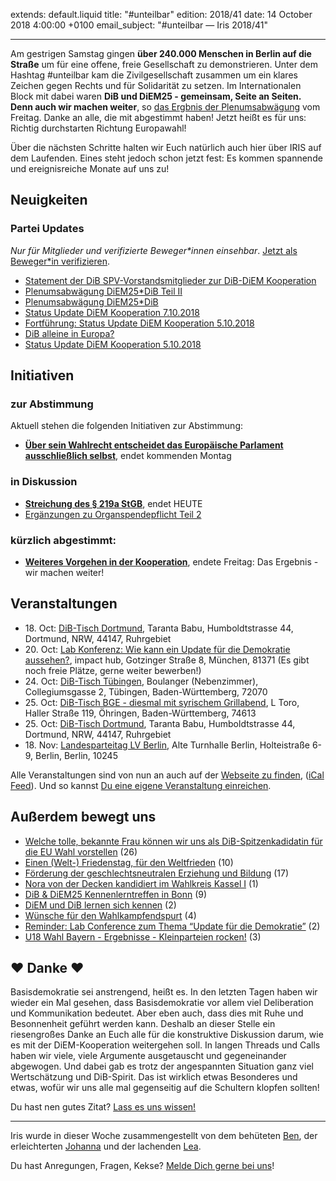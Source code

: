 extends: default.liquid
title: "#unteilbar"
edition: 2018/41
date: 14 October 2018 4:00:00 +0100
email_subject: "#unteilbar — Iris 2018/41"

---

Am gestrigen Samstag gingen **über 240.000 Menschen in Berlin auf die Straße** um für eine offene, freie Gesellschaft zu demonstrieren. Unter dem Hashtag #unteilbar kam die Zivilgesellschaft zusammen um ein klares Zeichen gegen Rechts und für Solidarität zu setzen. Im Internationalen Block mit dabei waren **DiB und DiEM25 - gemeinsam, Seite an Seiten. Denn auch wir machen weiter**, so [das Ergbnis der Plenumsabwägung](https://abstimmen.bewegung.jetzt/plenumsabwaegung/205-weiteres-vorgehen-in-der-kooperation) vom Freitag. Danke an alle, die mit abgestimmt haben! Jetzt heißt es für uns: Richtig durchstarten Richtung Europawahl!

Über die nächsten Schritte halten wir Euch natürlich auch hier über IRIS auf dem Laufenden. Eines steht jedoch schon jetzt fest: Es kommen spannende und ereignisreiche Monate auf uns zu!

## Neuigkeiten


### Partei Updates

_Nur für Mitglieder und verifizierte Beweger\*innen einsehbar_. [Jetzt als Beweger\*in verifizieren](https://bewegung.jetzt/bewegerin-werden/).

 - [Statement der DiB SPV-Vorstandsmitglieder zur DiB-DiEM Kooperation](https://marktplatz.bewegung.jetzt/t/statement-der-dib-spv-vorstandsmitglieder-zur-dib-diem-kooperation/25846)
 - [Plenumsabwägung DiEM25*DiB Teil II](https://marktplatz.bewegung.jetzt/t/plenumsabwaegung-diem25-dib-teil-ii/25780)
 - [Plenumsabwägung DiEM25*DiB](https://marktplatz.bewegung.jetzt/t/plenumsabwaegung-diem25-dib/25716)
 - [Status Update DiEM Kooperation 7.10.2018](https://marktplatz.bewegung.jetzt/t/status-update-diem-kooperation-7-10-2018/25638)
 - [Fortführung: Status Update DiEM Kooperation 5.10.2018](https://marktplatz.bewegung.jetzt/t/fortfuehrung-status-update-diem-kooperation-5-10-2018/25603)
 - [DiB alleine in Europa?](https://marktplatz.bewegung.jetzt/t/dib-alleine-in-europa/25570)
 - [Status Update DiEM Kooperation 5.10.2018](https://marktplatz.bewegung.jetzt/t/status-update-diem-kooperation-5-10-2018/25559)

## Initiativen

### zur Abstimmung
Aktuell stehen die folgenden Initiativen zur Abstimmung:

 - **[Über sein Wahlrecht entscheidet das Europäische Parlament ausschließlich selbst](https://abstimmen.bewegung.jetzt/initiative/199-uber-sein-wahlrecht-entscheidet-das-europaische-parlament-ausschlielich-selbst)**, endet kommenden Montag

### in Diskussion
 - **[Streichung des § 219a StGB](https://abstimmen.bewegung.jetzt/initiative/202-streichung-des-219a-stgb)**, endet HEUTE
 - [Ergänzungen zu Organspendepflicht Teil 2](https://abstimmen.bewegung.jetzt/initiative/200-erganzungen-zu-organspendepflicht-teil-2)


### kürzlich abgestimmt:
- **[Weiteres Vorgehen in der Kooperation](https://abstimmen.bewegung.jetzt/initiative/205-weiteres-vorgehen-in-der-kooperation)**, endete Freitag: Das Ergebnis - wir machen weiter!
 


## Veranstaltungen

 - 18.&nbsp;Oct: [DiB-Tisch Dortmund](https://bewegung.jetzt/veranstaltungen/dib-tisch-dortmund-2018-10-18/), Taranta Babu, Humboldtstrasse 44, Dortmund, NRW, 44147, Ruhrgebiet
 - 20.&nbsp;Oct: [Lab Konferenz: Wie kann ein Update für die Demokratie aussehen?](https://bewegung.jetzt/veranstaltungen/lab-konferenz-wie-kann-ein-update-fuer-die-demokratie-aussehen/), impact hub, Gotzinger Straße 8, München, 81371 (Es gibt noch freie Plätze, gerne weiter bewerben!)
 - 24.&nbsp;Oct: [DiB-Tisch Tübingen](https://bewegung.jetzt/veranstaltungen/dib-tisch-tuebingen-3/), Boulanger (Nebenzimmer), Collegiumsgasse 2, Tübingen, Baden-Württemberg, 72070
 - 25.&nbsp;Oct: [DiB-Tisch BGE - diesmal mit syrischem Grillabend](https://bewegung.jetzt/veranstaltungen/dib-tisch-bge-diesmal-mit-syrischem-grillabend/), L Toro, Haller Straße 119, Öhringen, Baden-Württemberg, 74613
 - 25.&nbsp;Oct: [DiB-Tisch Dortmund](https://bewegung.jetzt/veranstaltungen/dib-tisch-dortmund-2018-10-25/), Taranta Babu, Humboldtstrasse 44, Dortmund, NRW, 44147, Ruhrgebiet
 - 18.&nbsp;Nov: [Landesparteitag LV Berlin](https://bewegung.jetzt/veranstaltungen/landesparteitag-lv-berlin/), Alte Turnhalle Berlin, Holteistraße 6-9, Berlin, Berlin, 10245


Alle Veranstaltungen sind von nun an auch auf der [Webseite zu finden](https://bewegung.jetzt/veranstaltungen/), ([iCal Feed](https://bewegung.jetzt/?ical=1)). Und so kannst [Du eine eigene Veranstaltung einreichen](https://marktplatz.bewegung.jetzt/t/eine-veranstaltung-auf-der-webseite-einreichen/21379).


## Außerdem bewegt uns

 - [Welche tolle, bekannte Frau können wir uns als DiB-Spitzenkadidatin für die EU Wahl vorstellen](https://marktplatz.bewegung.jetzt/t/welche-tolle-bekannte-frau-koennen-wir-uns-als-dib-spitzenkadidatin-fuer-die-eu-wahl-vorstellen/25571) (26)
 - [Einen (Welt-) Friedenstag, für den Weltfrieden](https://marktplatz.bewegung.jetzt/t/einen-welt-friedenstag-fuer-den-weltfrieden/25636) (10)
 - [Förderung der geschlechtsneutralen Erziehung und Bildung](https://marktplatz.bewegung.jetzt/t/foerderung-der-geschlechtsneutralen-erziehung-und-bildung/25760) (17)
 - [Nora von der Decken kandidiert im Wahlkreis Kassel I](https://marktplatz.bewegung.jetzt/t/nora-von-der-decken-kandidiert-im-wahlkreis-kassel-i/25759) (1)
 - [DiB &amp; DiEM25 Kennenlerntreffen in Bonn](https://marktplatz.bewegung.jetzt/t/dib-diem25-kennenlerntreffen-in-bonn/25552) (9)
 - [DiEM und DiB lernen sich kennen](https://marktplatz.bewegung.jetzt/t/diem-und-dib-lernen-sich-kennen/25747) (2)
 - [Wünsche für den Wahlkampfendspurt](https://marktplatz.bewegung.jetzt/t/wuensche-fuer-den-wahlkampfendspurt/25748) (4)
 - [Reminder: Lab Conference zum Thema &ldquo;Update für die Demokratie&rdquo;](https://marktplatz.bewegung.jetzt/t/reminder-lab-conference-zum-thema-update-fuer-die-demokratie/25678) (2)
 - [U18 Wahl Bayern - Ergebnisse - Kleinparteien rocken!](https://marktplatz.bewegung.jetzt/t/u18-wahl-bayern-ergebnisse-kleinparteien-rocken/25767) (3)

## ❤️ Danke ❤️

Basisdemokratie sei anstrengend, heißt es. In den letzten Tagen haben wir wieder ein Mal gesehen, dass Basisdemokratie vor allem viel Deliberation und Kommunikation bedeutet. Aber eben auch, dass dies mit Ruhe und Besonnenheit geführt werden kann. Deshalb an dieser Stelle ein riesengroßes Danke an Euch alle für die konstruktive Diskussion darum, wie es mit der DiEM-Kooperation weitergehen soll. In langen Threads und Calls haben wir viele, viele Argumente ausgetauscht und gegeneinander abgewogen. Und dabei gab es trotz der angespannten Situation ganz viel Wertschätzung und DiB-Spirit. Das ist wirklich etwas Besonderes und etwas, wofür wir uns alle mal gegenseitig auf die Schultern klopfen sollten!


Du hast nen gutes Zitat? [Lass es uns wissen!](https://marktplatz.bewegung.jetzt/t/lustige-dib-zitate/10175)


---

Iris wurde in dieser Woche zusammengestellt von dem behüteten [Ben](https://marktplatz.bewegung.jetzt/u/Ben/), der erleichterten [Johanna](https://marktplatz.bewegung.jetzt/u/Johanna/) und der lachenden [Lea](https://marktplatz.bewegung.jetzt/u/Leia/).

Du hast Anregungen, Fragen, Kekse? [Melde Dich gerne bei uns](https://marktplatz.bewegung.jetzt/t/neu-iris-die-woechtliche-zusammenfasssung-zum-sonntagsbrunch/10990)!

